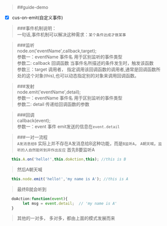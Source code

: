 > ##guide-demo 

- [x] cus-on-emit(自定义事件)

> ###事件机制说明：<br >
> 一句话,事件机制可以解决这种需求：`某个条件达成才做某事` <br >

> ###监听 <br >
> node.on('eventName',callback,target);<br >
> 参数一：eventName 事件名 用于区别监听的事件类型<br >
> 参数二: callback 回调函数 当事件名所描述的条件发生时，触发该函数<br >
> 参数三：target 调用者， 指定调用该回调函数的调用者,通常是回调函数所处的这个对象(this),也可以动态指定别的对象来调用回调函数。<br >

> ###发射 <br >
> node.emit('eventName',detail);<br >
> 参数一：eventName 事件名 用于区别监听的事件类型<br >
> 参数二: detail 传递给回调函数的参数<br >

> ###回调<br >
> callback(event);<br >
> 参数一：event 事件 emit发送的信息在`event.detail`<br >

> ###一对一流程<br >
> `A发消息给B`
> 实际上并不存在A发消息给B这种功能，而是`B监听A`， `A朝天喊`，`监听的人自然能听到并作出反应`
> 首先B要监听A

```javascript
   this.A.on('hello!',this.doAction,this); //this is B 
```

> 然后A朝天喊

```javascript
   this.node.emit('hello!','my name is A'); //this is A
```

> 最终B就会听到

```javascript
   doAction:function(event){
        let msg = event.detail;  // 'my name is A'
   }
```

> 其他的一对多， 多对多，都由上面的模式发展而来




